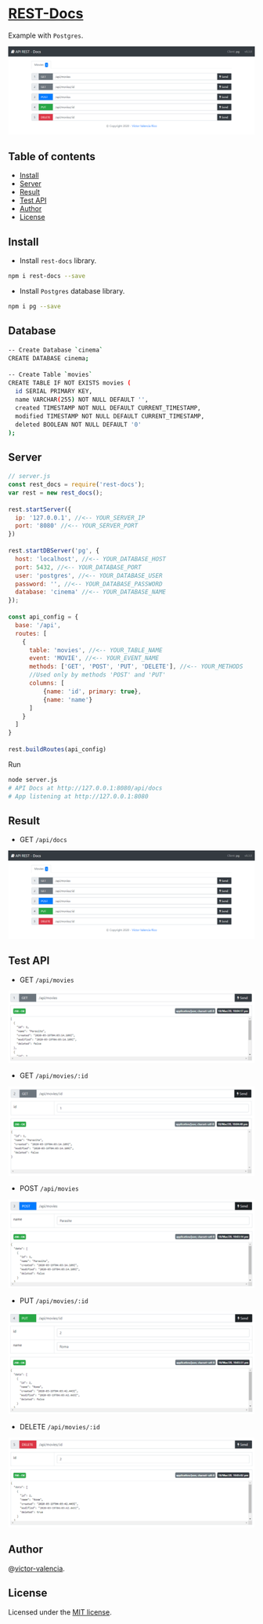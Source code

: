 # [REST-Docs](https://github.com/victor-valencia/rest-docs)

Example with `Postgres`.

![API](/resources/img/postgres/api.png)

## Table of contents
- [Install](#install)
- [Server](#server)
- [Result](#result)
- [Test API](#test-api)
- [Author](#author)
- [License](#license)

## Install

- Install `rest-docs` library.

```bash
npm i rest-docs --save
```

- Install `Postgres` database library.

```bash
npm i pg --save
```

## Database

```bash
-- Create Database `cinema`
CREATE DATABASE cinema;

-- Create Table `movies`
CREATE TABLE IF NOT EXISTS movies (
  id SERIAL PRIMARY KEY,
  name VARCHAR(255) NOT NULL DEFAULT '',
  created TIMESTAMP NOT NULL DEFAULT CURRENT_TIMESTAMP,
  modified TIMESTAMP NOT NULL DEFAULT CURRENT_TIMESTAMP,
  deleted BOOLEAN NOT NULL DEFAULT '0'  
);
```

## Server

```javascript
// server.js
const rest_docs = require('rest-docs');
var rest = new rest_docs();

rest.startServer({
  ip: '127.0.0.1', //<-- YOUR_SERVER_IP
  port: '8080' //<-- YOUR_SERVER_PORT
})

rest.startDBServer('pg', {
  host: 'localhost', //<-- YOUR_DATABASE_HOST
  port: 5432, //<-- YOUR_DATABASE_PORT
  user: 'postgres', //<-- YOUR_DATABASE_USER  
  password: '', //<-- YOUR_DATABASE_PASSWORD
  database: 'cinema' //<-- YOUR_DATABASE_NAME
});

const api_config = {
  base: '/api',
  routes: [
    {      
      table: 'movies', //<-- YOUR_TABLE_NAME
      event: 'MOVIE', //<-- YOUR_EVENT_NAME 
      methods: ['GET', 'POST', 'PUT', 'DELETE'], //<-- YOUR_METHODS
      //Used only by methods 'POST' and 'PUT'
      columns: [
          {name: 'id', primary: true},
          {name: 'name'}
      ]
    }
  ]  
}

rest.buildRoutes(api_config)
```

Run

```bash
node server.js
# API Docs at http://127.0.0.1:8080/api/docs
# App listening at http://127.0.0.1:8080
```

## Result

* GET `/api/docs`

![API](/resources/img/postgres/api.png)

## Test API

* GET `/api/movies`

![API](/resources/img/postgres/api_get_all.png)

* GET `/api/movies/:id`

![API](/resources/img/postgres/api_get_id.png)

* POST `/api/movies`

![API](/resources/img/postgres/api_post.png)

* PUT `/api/movies/:id`

![API](/resources/img/postgres/api_put.png)

* DELETE `/api/movies/:id`

![API](/resources/img/postgres/api_delete.png)

## Author

@[victor-valencia](https://github.com/victor-valencia).

## License

Licensed under the [MIT license](/LICENSE).